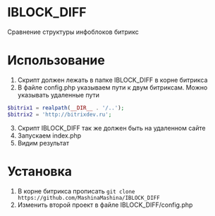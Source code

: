 # IBLOCK_DIFF
Сравнение структуры инфоблоков битрикс

# Использование
1. Скрипт должен лежать в папке IBLOCK_DIFF в корне битрикса
2. В файле config.php указываем пути к двум битриксам. Можно указывать удаленные пути
```php
$bitrix1 = realpath(__DIR__ . '/..');
$bitrix2 = 'http://bitrixdev.ru';
```

3. Скрипт IBLOCK_DIFF так же должен быть на удаленном сайте
4. Запускаем index.php
5. Видим результат

# Установка
1. В корне битрикса прописать ``git clone https://github.com/MashinaMashina/IBLOCK_DIFF``
2. Изменить второй проект в файле IBLOCK_DIFF/config.php
